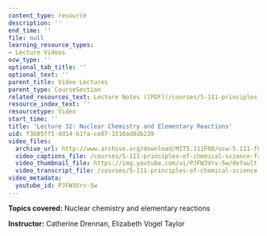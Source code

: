 ```yaml
---
content_type: resource
description: ''
end_time: ''
file: null
learning_resource_types:
- Lecture Videos
ocw_type: ''
optional_tab_title: ''
optional_text: ''
parent_title: Video Lectures
parent_type: CourseSection
related_resources_text: Lecture Notes ([PDF](/courses/5-111-principles-of-chemical-science-fall-2008/resources/lecnotes32))
resource_index_text: ''
resourcetype: Video
start_time: ''
title: 'Lecture 32: Nuclear Chemistry and Elementary Reactions'
uid: f3b85ff5-dd14-b1fa-ce07-1516ad8db239
video_files:
  archive_url: http://www.archive.org/download/MIT5.111F08/ocw-5.111-f08-lec32_300k.mp4
  video_captions_file: /courses/5-111-principles-of-chemical-science-fall-2008/cfe1da2748185626ae76879cf723963a_PJFW3Vrv-5w.vtt
  video_thumbnail_file: https://img.youtube.com/vi/PJFW3Vrv-5w/default.jpg
  video_transcript_file: /courses/5-111-principles-of-chemical-science-fall-2008/0934f0c000d4881f3b6548262115e48d_PJFW3Vrv-5w.pdf
video_metadata:
  youtube_id: PJFW3Vrv-5w
---
```


**Topics covered:** Nuclear chemistry and elementary reactions

**Instructor:** Catherine Drennan, Elizabeth Vogel Taylor



